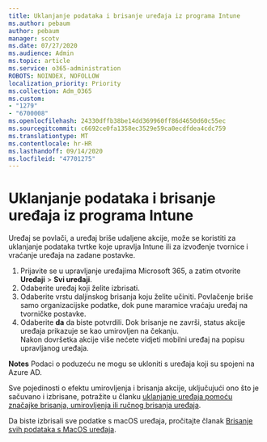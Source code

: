 ```yaml
---
title: Uklanjanje podataka i brisanje uređaja iz programa Intune
ms.author: pebaum
author: pebaum
manager: scotv
ms.date: 07/27/2020
ms.audience: Admin
ms.topic: article
ms.service: o365-administration
ROBOTS: NOINDEX, NOFOLLOW
localization_priority: Priority
ms.collection: Adm_O365
ms.custom:
- "1279"
- "6700008"
ms.openlocfilehash: 24330dffb38be14dd369960ff86d4650d60c55ec
ms.sourcegitcommit: c6692ce0fa1358ec3529e59ca0ecdfdea4cdc759
ms.translationtype: MT
ms.contentlocale: hr-HR
ms.lasthandoff: 09/14/2020
ms.locfileid: "47701275"
---
```

# <a name="removing-data-and-wiping-devices-from-intune"></a>Uklanjanje podataka i brisanje uređaja iz programa Intune

Uređaj se povlači, a uređaj briše udaljene akcije, može se koristiti za uklanjanje podataka tvrtke koje upravlja Intune ili za izvođenje tvornice i vraćanje uređaja na zadane postavke.

1. Prijavite se u upravljanje uređajima Microsoft 365, a zatim otvorite **Uređaji**  >  **Svi uređaji**.
2. Odaberite uređaj koji želite izbrisati.
3. Odaberite vrstu daljinskog brisanja koju želite učiniti. Povlačenje briše samo organizacijske podatke, dok pune maramice vraćaju uređaj na tvorničke postavke.
4. Odaberite **da** da biste potvrdili. Dok brisanje ne završi, status akcije uređaja prikazuje se kao umirovljen na čekanju.</br>
    Nakon dovršetka akcije više nećete vidjeti mobilni uređaj na popisu upravljanog uređaja.

**Notes** Podaci o poduzeću ne mogu se ukloniti s uređaja koji su spojeni na Azure AD.

Sve pojedinosti o efektu umirovljenja i brisanja akcije, uključujući ono što je sačuvano i izbrisane, potražite u članku [uklanjanje uređaja pomoću značajke brisanja, umirovljenja ili ručnog brisanja uređaja](https://docs.microsoft.com/intune/devices-wipe).

Da biste izbrisali sve podatke s macOS uređaja, pročitajte članak [Brisanje svih podataka s MacOS uređaja](https://docs.microsoft.com/intune/device-erase).